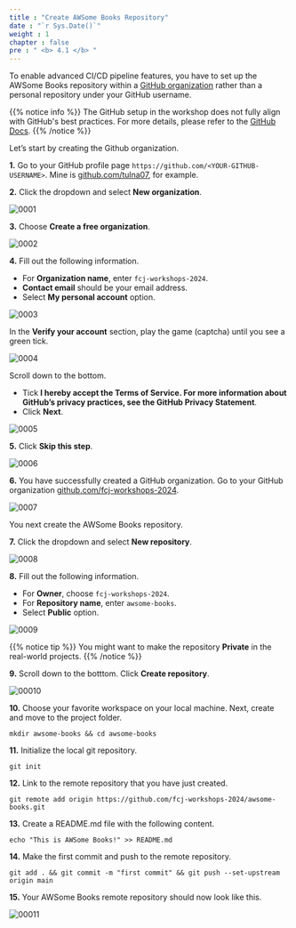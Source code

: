 ```yaml
---
title : "Create AWSome Books Repository"
date : "`r Sys.Date()`"
weight : 1
chapter : false
pre : " <b> 4.1 </b> "
---
```


To enable advanced CI/CD pipeline features, you have to set up the AWSome Books repository within a [GitHub organization](https://docs.github.com/en/organizations/collaborating-with-groups-in-organizations/about-organizations) rather than a personal repository under your GitHub username.

{{% notice info %}}
The GitHub setup in the workshop does not fully align with GitHub's best practices. For more details, please refer to the [GitHub Docs](https://docs.github.com/en). 
{{% /notice %}}

Let’s start by creating the Github organization.

**1.** Go to your GitHub profile page `https://github.com/<YOUR-GITHUB-USERNAME>`. Mine is [github.com/tulna07](https://github.com/tulna07), for example.

**2.** Click the dropdown and select **New organization**.

![0001](/images/4/1/0001.svg?featherlight=false&width=100pc)

**3.** Choose **Create a free organization**.

![0002](/images/4/1/0002.svg?featherlight=false&width=100pc)

**4.** Fill out the following information.

- For **Organization name**, enter `fcj-workshops-2024`.
- **Contact email** should be your email address.
- Select **My personal account** option.

![0003](/images/4/1/0003.svg?featherlight=false&width=100pc)

In the **Verify your account** section, play the game (captcha) until you see a green tick.

![0004](/images/4/1/0004.svg?featherlight=false&width=100pc)

Scroll down to the bottom.

- Tick **I hereby accept the Terms of Service. For more information about GitHub’s privacy practices, see the GitHub Privacy Statement**.
- Click **Next**.

![0005](/images/4/1/0005.svg?featherlight=false&width=100pc)

**5.** Click **Skip this step**.

![0006](/images/4/1/0006.svg?featherlight=false&width=100pc)

**6.** You have successfully created a GitHub organization. Go to your GitHub organization [github.com/fcj-workshops-2024](https://github.com/fcj-workshops-2024).

![0007](/images/4/1/0007.svg?featherlight=false&width=100pc)

You next create the AWSome Books repository.

**7.** Click the dropdown and select **New repository**.

![0008](/images/4/1/0008.svg?featherlight=false&width=100pc)

**8.** Fill out the following information.

- For **Owner**, choose `fcj-workshops-2024`.
- For **Repository name**, enter `awsome-books`.
- Select **Public** option.

![0009](/images/4/1/0009.svg?featherlight=false&width=100pc)

{{% notice tip %}}
You might want to make the repository **Private** in the real-world projects.
{{% /notice %}}

**9.** Scroll down to the botttom. Click **Create repository**.

![00010](/images/4/1/00010.svg?featherlight=false&width=100pc)

<!-- **9.** You have successfully created the AWSome Books repository. Go to your AWSome Books repository [github.com/fcj-workshops-2024/awsome-books](https://github.com/fcj-workshops-2024/awsome-books). It is now empty with zero settings, you might use the repository later.

![00011](/images/4/1/00011.svg?featherlight=false&width=100pc) -->


**10.** Choose your favorite workspace on your local machine. Next, create and move to the project folder.

```git
mkdir awsome-books && cd awsome-books
```

**11.** Initialize the local git repository.

```git
git init
```

**12.** Link to the remote repository that you have just created.

```git
git remote add origin https://github.com/fcj-workshops-2024/awsome-books.git
```

**13.** Create a README.md file with the following content.

```git
echo "This is AWSome Books!" >> README.md
```

**14.** Make the first commit and push to the remote repository.

```git
git add . && git commit -m "first commit" && git push --set-upstream origin main
```

**15.** Your AWSome Books remote repository should now look like this.

![00011](/images/4/1/00011.svg?featherlight=false&width=100pc) 